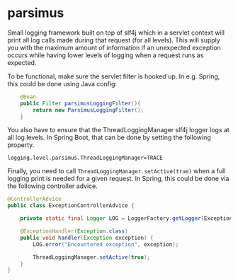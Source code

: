 # parsimus
Small logging framework built on top of slf4j which in a servlet context will print all log calls made during that request (for all levels). This will supply you with the maximum amount of information if an unexpected exception occurs while having lower levels of logging when a request runs as expected.

To be functional, make sure the servlet filter is hooked up. In e.g. Spring, this could be done using Java config:

```Java
	@Bean
    public Filter parsimusLoggingFilter(){
	    return new ParsimusLoggingFilter();
    }
```

You also have to ensure that the ThreadLoggingManager slf4j logger logs at all log levels. In Spring Boot, that can be done by setting the following property.

```
logging.level.parsimus.ThreadLoggingManager=TRACE
```

Finally, you need to call `ThreadLoggingManager.setActive(true)` when a full logging print is needed for a given request. In Spring, this could be done via the following controller advice.

```Java
@ControllerAdvice
public class ExceptionControllerAdvice {

    private static final Logger LOG = LoggerFactory.getLogger(ExceptionControllerAdvice.class);

    @ExceptionHandler(Exception.class)
    public void handler(Exception exception) {
        LOG.error("Encountered exception", exception);

        ThreadLoggingManager.setActive(true);
    }
}
```
